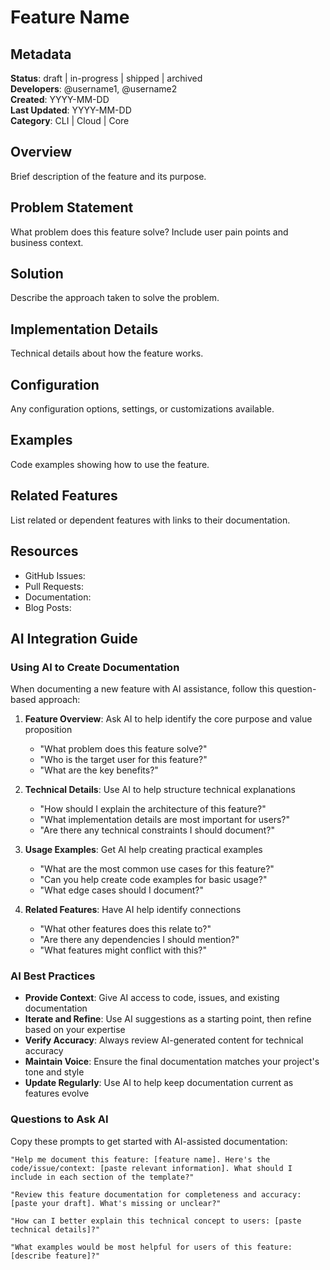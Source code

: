 # Feature Name

<!-- 
Copy this template to document a new feature. Replace all placeholder content.
This template follows the Raw Docs specification for consistent feature documentation.
-->

## Metadata

**Status**: draft | in-progress | shipped | archived  
**Developers**: @username1, @username2  
**Created**: YYYY-MM-DD  
**Last Updated**: YYYY-MM-DD  
**Category**: CLI | Cloud | Core  

<!-- 
Status Guidelines:
- draft: Feature is in early planning/design phase
- in-progress: Feature is actively being developed  
- shipped: Feature is complete and available to users
- archived: Feature has been deprecated or removed

Developers: List GitHub usernames of active contributors
Category: Choose the most appropriate category for this feature
-->

## Overview

<!-- 
Provide a brief description of the feature and its purpose.
This should be 1-3 sentences that explain what the feature does and why it exists.
-->

Brief description of the feature and its purpose.

## Problem Statement

<!-- 
Describe the problem this feature solves. Include:
- User pain points that motivated the feature
- Business context and requirements
- Any limitations of existing solutions
-->

What problem does this feature solve? Include user pain points and business context.

## Solution

<!-- 
Explain the approach taken to solve the problem. Include:
- High-level solution approach
- Key design decisions
- Trade-offs considered
-->

Describe the approach taken to solve the problem.

## Implementation Details

<!-- 
Technical details about how the feature works. Include:
- Architecture overview
- Key components and their interactions
- Technical constraints or requirements
- Performance considerations
-->

Technical details about how the feature works.

## Configuration

<!-- 
Document any configuration options. Include:
- Configuration file settings
- Command-line flags
- Environment variables
- Default values and behaviors
-->

Any configuration options, settings, or customizations available.

## Examples

<!-- 
Provide practical examples. Include:
- Basic usage examples
- Common use cases
- Code snippets with explanations
- Expected outputs
-->

Code examples showing how to use the feature.

## Related Features

<!-- 
List related or dependent features. Include:
- Features that this depends on
- Features that depend on this
- Similar or complementary features
- Links to their documentation
-->

List related or dependent features with links to their documentation.

## Resources

<!-- 
Links to additional resources. Include:
- GitHub issues that requested the feature
- Pull requests that implemented it
- Documentation pages
- Blog posts or announcements
-->

- GitHub Issues: 
- Pull Requests:
- Documentation:
- Blog Posts:

## AI Integration Guide

<!-- 
This section provides guidance for using AI assistance to create and maintain feature documentation.
AI can help streamline the documentation process while ensuring consistency and completeness.
-->

### Using AI to Create Documentation

When documenting a new feature with AI assistance, follow this question-based approach:

1. **Feature Overview**: Ask AI to help identify the core purpose and value proposition
   - "What problem does this feature solve?"
   - "Who is the target user for this feature?"
   - "What are the key benefits?"

2. **Technical Details**: Use AI to help structure technical explanations
   - "How should I explain the architecture of this feature?"
   - "What implementation details are most important for users?"
   - "Are there any technical constraints I should document?"

3. **Usage Examples**: Get AI help creating practical examples
   - "What are the most common use cases for this feature?"
   - "Can you help create code examples for basic usage?"
   - "What edge cases should I document?"

4. **Related Features**: Have AI help identify connections
   - "What other features does this relate to?"
   - "Are there any dependencies I should mention?"
   - "What features might conflict with this?"

### AI Best Practices

- **Provide Context**: Give AI access to code, issues, and existing documentation
- **Iterate and Refine**: Use AI suggestions as a starting point, then refine based on your expertise
- **Verify Accuracy**: Always review AI-generated content for technical accuracy
- **Maintain Voice**: Ensure the final documentation matches your project's tone and style
- **Update Regularly**: Use AI to help keep documentation current as features evolve

### Questions to Ask AI

Copy these prompts to get started with AI-assisted documentation:

```
"Help me document this feature: [feature name]. Here's the code/issue/context: [paste relevant information]. What should I include in each section of the template?"

"Review this feature documentation for completeness and accuracy: [paste your draft]. What's missing or unclear?"

"How can I better explain this technical concept to users: [paste technical details]?"

"What examples would be most helpful for users of this feature: [describe feature]?"
```
